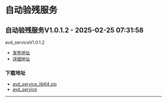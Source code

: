 # 自动验残服务
## 自动验残服务V1.0.1.2 - 2025-02-25 07:31:58
avd_serviceV1.0.1.2
*  [发布地址](https://github.com/jadehh/AutoValidDamage/releases/tag/avd_serviceV1.0.1.2)
*  [详细地址](https://github.com/jadehh/jadehh_file/releases/tag/avd_serviceV1.0.1.2)
### 下载地址
* [avd_service_lib64.zip](https://github.com/jadehh/jadehh_file/releases/download/avd_serviceV1.0.1.2/avd_service_lib64.zip)
* [avd_service](https://github.com/jadehh/jadehh_file/releases/download/avd_serviceV1.0.1.2/avd_service)
--------